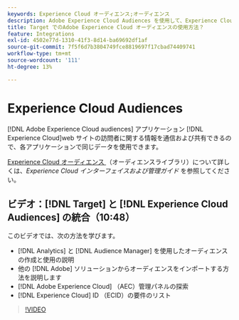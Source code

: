 ```yaml
---
keywords: Experience Cloud オーディエンス;オーディエンス
description: Adobe Experience Cloud Audiences を使用して、Experience Cloud アプリケーションが web サイトの訪問者に関する情報をやり取りし、他のAdobe アプリケーションと共有する方法について説明します。
title: Target でのAdobe Experience Cloud オーディエンスの使用方法？
feature: Integrations
exl-id: 4502e77d-1310-41f3-8d14-ba69692df1af
source-git-commit: 7f5f6d7b3804749fce8819697f17cbad74409741
workflow-type: tm+mt
source-wordcount: '111'
ht-degree: 13%

---
```


# Experience Cloud Audiences

[!DNL Adobe Experience Cloud audiences] アプリケーション [!DNL Experience Cloud]web サイトの訪問者に関する情報を通信および共有できるので、各アプリケーションで同じデータを使用できます。

[Experience Cloud オーディエンス &#x200B;](https://experienceleague.adobe.com/docs/core-services/interface/audiences/audience-library.html?lang=ja) （オーディエンスライブラリ）について詳しくは、*Experience Cloud インターフェイスおよび管理ガイド* を参照してください。

## ビデオ：[!DNL Target] と [!DNL Experience Cloud Audiences] の統合（10:48）

このビデオでは、次の方法を学びます。

* [!DNL Analytics] と [!DNL Audience Manager] を使用したオーディエンスの作成と使用の説明
* 他の [!DNL Adobe] ソリューションからオーディエンスをインポートする方法を説明します
* [!DNL Adobe Experience Cloud] （AEC）管理パネルの探索
* [!DNL Experience Cloud] ID （ECID）の要件のリスト

>[!VIDEO](https://video.tv.adobe.com/v/35152)
